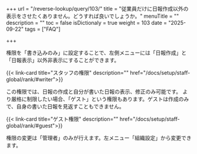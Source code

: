 +++
url = "/reverse-lookup/query/103/"
title = "従業員だけに日報作成以外の表示をさせたくありません。どうすれば良いでしょうか。"
menuTitle = ""
description = ""
toc = false
isDictionaly = true
weight = 103
date = "2025-09-22"
tags = ["FAQ"]

+++

権限を「書き込みのみ」に設定することで、左側メニューには「日報作成」と「日報表示」以外非表示にすることができます。

{{< link-card title="スタッフの権限"  description="" href="/docs/setup/staff-global/rank/#writer">}}

この権限では、日報の作成と自分が書いた日報の表示、修正のみ可能です。
より厳格に制限したい場合、「ゲスト」という権限もあります。ゲストは作成のみで、自身の書いた日報を見返すこともできません。

{{< link-card title="ゲスト権限"  description="" href="/docs/setup/staff-global/rank/#guest">}}

権限の変更は「管理者」のみが行えます。左メニュー「組織設定」から変更できます。

